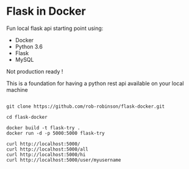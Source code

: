 # Flask in Docker

Fun local flask api starting point using:
 * Docker
 * Python 3.6
 * Flask
 * MySQL


Not production ready !

This is a foundation for having a python rest api available on your local machine


```

git clone https://github.com/rob-robinson/flask-docker.git

cd flask-docker

docker build -t flask-try . 
docker run -d -p 5000:5000 flask-try

curl http://localhost:5000/
curl http://localhost:5000/all
curl http://localhost:5000/hi
curl http://localhost:5000/user/myusername

```